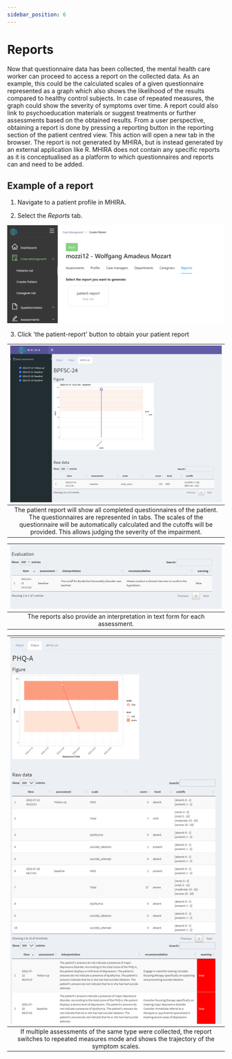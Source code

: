 ```yaml
---
sidebar_position: 6
---
```


# Reports 

Now that questionnaire data has been collected, the mental health care worker can proceed to access a report on the collected data. As an example, this could be the calculated scales of a given questionnaire represented as a graph which also shows the likelihood of the results compared to healthy control subjects. In case of repeated measures, the graph could show the severity of symptoms over time. A report could also link to psychoeducation materials or suggest treatments or further assessments based on the obtained results. 
From a user perspective, obtaining a report is done by pressing a reporting button in the reporting section of the patient centred view. This action will open a new tab in the browser. The report is not generated by MHIRA, but is instead generated by an external application like R. MHIRA does not contain any specific reports as it is conceptualised as a platform to which questionnaires and reports can and need to be added. 

## Example of a report

1. Navigate to a patient profile in MHIRA.

2. Select the *Reports* tab.

![reporting-button](./img/patient-report-button.png "reporting-button")

3. Click 'the patient-report' button to obtain your patient report

|![patient-report-single](./img/patient-report-single.png "patient-report-single")|
|:--:| 
|The patient report will show all completed questionnaires of the patient. The questionnaires are represented in tabs. The scales of the questionnaire will be automatically calculated and the cutoffs will be provided. This allows judging the severity of the impairment.|

|![patient-report-interpretation](./img/patient-report-interpretation.png "patient-report-single")|
|:--:| 
|The reports also provide an interpretation in text form for each assessment.|

|![patient-report-repeated](./img/patient-report-repeated.png "patient-report-repeated")|
|:--:| 
|If multiple assessments of the same type were collected, the report switches to repeated measures mode and shows the trajectory of the symptom scales.|
